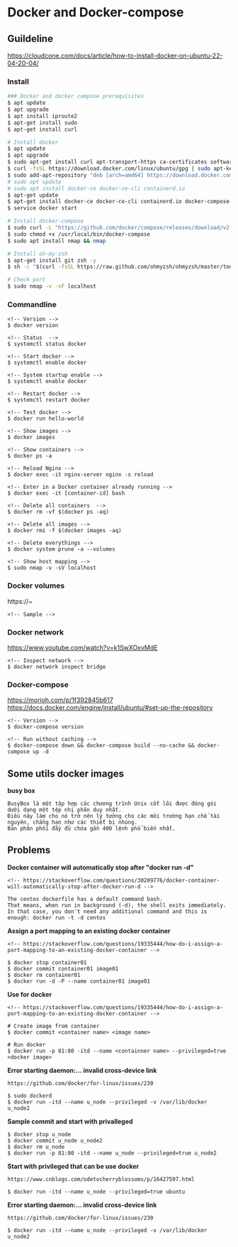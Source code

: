 # Docker and Docker-compose
## Guildeline
https://cloudcone.com/docs/article/how-to-install-docker-on-ubuntu-22-04-20-04/

### Install
```bash
### Docker and docker compose prerequisites
$ apt update
$ apt upgrade
$ apt install iproute2
$ apt-get install sudo
$ apt-get install curl

# Install docker
$ apt update
$ apt upgrade
$ sudo apt-get install curl apt-transport-https ca-certificates software-properties-common
$ curl -fsSL https://download.docker.com/linux/ubuntu/gpg | sudo apt-key add -
$ sudo add-apt-repository "deb [arch=amd64] https://download.docker.com/linux/ubuntu $(lsb_release -cs) stable"
# sudo apt update
# sudo apt install docker-ce docker-ce-cli containerd.io
$ apt-get update
$ apt-get install docker-ce docker-ce-cli containerd.io docker-compose-plugin
$ service docker start

# Install docker-compose
$ sudo curl -L "https://github.com/docker/compose/releases/download/v2.12.2/docker-compose-$(uname -s)-$(uname -m)" -o /usr/local/bin/docker-compose
$ sudo chmod +x /usr/local/bin/docker-compose
$ sudo apt install nmap && nmap

# Install oh-my-zsh
$ apt-get install git zsh -y
$ sh -c "$(curl -fsSL https://raw.github.com/ohmyzsh/ohmyzsh/master/tools/install.sh)"

# Check port
$ sudo nmap -v -sF localhost
```

### Commandline
```
<!-- Version -->
$ docker version

<!-- Status  -->
$ systemctl status docker

<!-- Start docker -->
$ systemctl enable docker

<!-- System startup enable -->
$ systemctl enable docker

<!-- Restart docker -->
$ systemctl restart docker

<!-- Test docker -->
$ docker run hello-world

<!-- Show images -->
$ docker images

<!-- Show containers -->
$ docker ps -a

<!-- Reload Nginx -->
$ docker exec -it nginx-server nginx -s reload

<!-- Enter in a Docker container already running -->
$ docker exec -it [container-id] bash

<!-- Delete all containers  -->
$ docker rm -vf $(docker ps -aq)

<!-- Delete all images -->
$ docker rmi -f $(docker images -aq)

<!-- Delete everythings -->
$ docker system prune -a --volumes

<!-- Show host mapping -->
$ sudo nmap -v -sV localhost
```

### Docker volumes
https://~

```
<!-- Sample -->
```

### Docker network
https://www.youtube.com/watch?v=k1SwXOxvMdE

```
<!-- Inspect network -->
$ docker network inspect bridge
```

### Docker-compose
https://morioh.com/p/1f392845b617
https://docs.docker.com/engine/install/ubuntu/#set-up-the-repository

```
<!-- Version -->
$ docker-compose version

<!-- Run without caching -->
$ docker-compose down && docker-compose build --no-cache && docker-compose up -d
```

## Some utils docker images
**busy box**
```
BusyBox là một tập hợp các chương trình Unix cốt lõi được đóng gói dưới dạng một tệp nhị phân duy nhất. 
Điều này làm cho nó trở nên lý tưởng cho các môi trường hạn chế tài nguyên, chẳng hạn như các thiết bị nhúng. 
Bản phân phối đầy đủ chứa gần 400 lệnh phổ biến nhất.
```

## Problems
**Docker container will automatically stop after "docker run -d"**
```
<!-- https://stackoverflow.com/questions/30209776/docker-container-will-automatically-stop-after-docker-run-d -->

The centos dockerfile has a default command bash.
That means, when run in background (-d), the shell exits immediately.
In that case, you don't need any additional command and this is enough: docker run -t -d centos
```

**Assign a port mapping to an existing docker container**
```
<!-- https://stackoverflow.com/questions/19335444/how-do-i-assign-a-port-mapping-to-an-existing-docker-container -->

$ docker stop container01
$ docker commit container01 image01
$ docker rm container01
$ docker run -d -P --name container01 image01
```

**Use for docker**
```
<!-- https://stackoverflow.com/questions/19335444/how-do-i-assign-a-port-mapping-to-an-existing-docker-container -->

# Create image from container
$ docker commit <container name> <image name>

# Run docker
$ docker run -p 81:80 -itd --name <containner name> --privileged=true <docker image>
```

**Error starting daemon:... invalid cross-device link**
```
https://github.com/docker/for-linux/issues/230

$ sudo dockerd
$ docker run -itd --name u_node --privileged -v /var/lib/docker u_node2
```

**Sample commit and start with privalleged**
```
$ docker stop u_node
$ docker commit u_node u_node2
$ docker rm u_node
$ docker run -p 81:80 -itd --name u_node --privileged=true u_node2
```

**Start with privileged that can be use docker**
```
https://www.cnblogs.com/odetocherryblossoms/p/16427597.html

$ docker run -itd --name u_node --privileged=true ubuntu
```

**Error starting daemon:... invalid cross-device link**
```
https://github.com/docker/for-linux/issues/230

$ docker run -itd --name u_node --privileged -v /var/lib/docker u_node2
```
